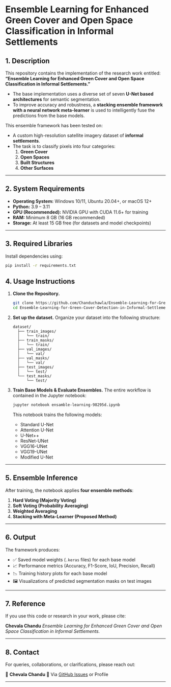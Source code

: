 # Ensemble Learning for Enhanced Green Cover and Open Space Classification in Informal Settlements

## 1. Description
This repository contains the implementation of the research work entitled:  
**“Ensemble Learning for Enhanced Green Cover and Open Space Classification in Informal Settlements.”**

- The base implementation uses a diverse set of seven **U-Net based architectures** for semantic segmentation.  
- To improve accuracy and robustness, a **stacking ensemble framework with a neural network meta-learner** is used to intelligently fuse the predictions from the base models.  

This ensemble framework has been tested on:  
- A custom high-resolution satellite imagery dataset of **informal settlements**.  
- The task is to classify pixels into four categories:  
  1. **Green Cover**  
  2. **Open Spaces**  
  3. **Built Structures**  
  4. **Other Surfaces**  

---

## 2. System Requirements
- **Operating System:** Windows 10/11, Ubuntu 20.04+, or macOS 12+  
- **Python:** 3.9 – 3.11  
- **GPU (Recommended):** NVIDIA GPU with CUDA 11.6+ for training  
- **RAM:** Minimum 8 GB (16 GB recommended)  
- **Storage:** At least 15 GB free (for datasets and model checkpoints)  

---

## 3. Required Libraries
Install dependencies using:

```bash
pip install -r requirements.txt


```
## 4. Usage Instructions

1. **Clone the Repository.**

   ```bash
   git clone https://github.com/Chanduchawla/Ensemble-Learning-for-Green-Cover-Detection-in-Informal-Settlements
   cd Ensemble-Learning-for-Green-Cover-Detection-in-Informal-Settlements
   ```

2. **Set up the dataset.**
   Organize your dataset into the following structure:

   ```
   dataset/
     ├── train_images/
     │   └── train/
     ├── train_masks/
     │   └── train/
     ├── val_images/
     │   └── val/
     ├── val_masks/
     │   └── val/
     ├── test_images/
     │   └── test/
     └── test_masks/
         └── test/
   ```

3. **Train Base Models & Evaluate Ensembles.**
   The entire workflow is contained in the Jupyter notebook:

   ```bash
   jupyter notebook ensamble-learning-98295d.ipynb
   ```

   This notebook trains the following models:

   * Standard U-Net
   * Attention U-Net
   * U-Net++
   * ResNet-UNet
   * VGG16-UNet
   * VGG19-UNet
   * Modified U-Net

---

## 5. Ensemble Inference

After training, the notebook applies **four ensemble methods**:

1. **Hard Voting (Majority Voting)**
2. **Soft Voting (Probability Averaging)**
3. **Weighted Averaging**
4. **Stacking with Meta-Learner (Proposed Method)**

---

## 6. Output

The framework produces:

* ✅ Saved model weights (`.keras` files) for each base model
* 📈 Performance metrics (Accuracy, F1-Score, IoU, Precision, Recall)
* 📉 Training history plots for each base model
* 🖼 Visualizations of predicted segmentation masks on test images

---

## 7. Reference

If you use this code or research in your work, please cite:

**Chevala Chandu**
*Ensemble Learning for Enhanced Green Cover and Open Space Classification in Informal Settlements.*

---

## 8. Contact

For queries, collaborations, or clarifications, please reach out:

👤 **Chevala Chandu**
📧 Via [GitHub Issues](https://github.com/Chanduchawla) or Profile

---



